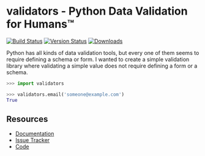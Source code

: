 # validators - Python Data Validation for Humans™

[![Build Status][bs-badge]][bs-link] [![Version Status][vs-badge]][vs-link] [![Downloads][dw-badge]][dw-link]

Python has all kinds of data validation tools, but every one of them seems to
require defining a schema or form. I wanted to create a simple validation
library where validating a simple value does not require defining a form or a
schema.

```py
>>> import validators

>>> validators.email('someone@example.com')
True
```

## Resources

- [Documentation](https://validators.readthedocs.io/)
- [Issue Tracker](http://github.com/kvesteri/validators/issues)
- [Code](http://github.com/kvesteri/validators/)

[bs-badge]: https://github.com/kvesteri/validators/workflows/GH/badge.svg
[bs-link]: https://github.com/kvesteri/validators/actions/workflows/main.yml
[vs-badge]: https://img.shields.io/pypi/v/validators.svg
[vs-link]: https://pypi.python.org/pypi/validators/
[dw-badge]: https://img.shields.io/pypi/dm/validators.svg
[dw-link]: https://pypi.python.org/pypi/validators/
